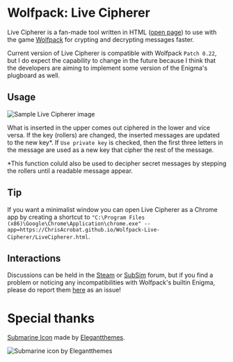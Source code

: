 # Wolfpack: Live Cipherer
Live Cipherer is a fan-made tool written in HTML ([open page](https://chrisacrobat.github.io/Wolfpack-Live-Cipherer/)) to use with the game [Wolfpack](http://wolfpackgame.com/) for crypting and decrypting messages faster.

Current version of Live Cipherer is compatible with Wolfpack `Patch 0.22`, but I do expect the capability to change in the future because I think that the developers are aiming to implement some version of the Enigma's plugboard as well.

## Usage
![Sample Live Cipherer image](https://github.com/ChrisAcrobat/Wolfpack-Live-Cipherer/blob/master/res/live-cipherer.png?raw=true "Sample Live Cipherer image")

What is inserted in the upper comes out ciphered in the lower and vice versa. If the key (rollers) are changed, the inserted messages are updated to the new key*. If `Use private key` is checked, then the first three letters in the message are used as a new key that cipher the rest of the message.

*This function coluld also be used to decipher secret messages by stepping the rollers until a readable message appear.

## Tip
If you want a minimalist window you can open Live Cipherer as a Chrome app by creating a shortcut to `"C:\Program Files (x86)\Google\Chrome\Application\chrome.exe" --app=https://ChrisAcrobat.github.io/Wolfpack-Live-Cipherer/LiveCipherer.html`.

## Interactions
Discussions can be held in the [Steam](https://steamcommunity.com/app/490920/discussions/0/1837937637905826469/) or [SubSim](http://www.subsim.com/radioroom/showthread.php?t=226415) forum, but if you find a problem or noticing any incompatibilities with Wolfpack's builtin Enigma, please do report them [here](https://github.com/ChrisAcrobat/Wolfpack-Live-Cipherer/issues/) as an issue!

# Special thanks
[Submarine Icon](http://www.iconarchive.com/show/beautiful-flat-one-color-icons-by-elegantthemes/submarine-icon.html) made by [Elegantthemes](http://www.iconarchive.com/artist/elegantthemes.html).

![Submarine icon by Elegantthemes](https://github.com/ChrisAcrobat/Wolfpack-Live-Cipherer/blob/master/res/submarine-icon.png?raw=true "Submarine Icon by Elegantthemes")
